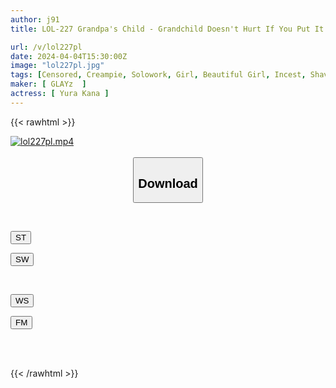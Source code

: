 ```yaml
---
author: j91
title: LOL-227 Grandpa's Child - Grandchild Doesn't Hurt If You Put It In Your Eyes, But It Feels Good If You Put It In Your Hole - Shaved Pussy 143cm Kana Yura

url: /v/lol227pl
date: 2024-04-04T15:30:00Z
image: "lol227pl.jpg"
tags: [Censored, Creampie, Solowork, Girl, Beautiful Girl, Incest, Shaved, Mini, Tits	]
maker: [ GLAYz  ]
actress: [ Yura Kana ]
---
```



{{< rawhtml >}}

<div class="video" data-videoid="QJ3pZPBZYGt033A">
    <a href="javascript:;">
        <img src="/v/lol227pl/lol227pl.jpg" width="WIDTH" height="HEIGHT" alt="lol227pl.mp4" loading="lazy">
    </a>
</div>

<script type="text/javascript" src="https://j91.asia/asset/on-demand-st.js"></script>

<br>
  <link rel="stylesheet" href="https://j91.asia/asset/bs5.css">
  
  <center>
  <button class="btn btn-primary" type="button" data-bs-toggle="collapse" data-bs-target=".multi-collapse" aria-expanded="false" aria-controls="multiCollapseExample1 multiCollapseExample2"><h2>Download</h2></button></center>
</p>
<div class="row">
  <div class="col">
    <div class="collapse multi-collapse" id="multiCollapseExample1">
      <div class="card card-body">
	      	      <br>
<div class="buttons">  
<p><a href="https://streamtape.to/v/QJ3pZPBZYGt033A" target="_blank"><button class="btn-hover color-3"><i class="fa fa-download"></i> ST</button></a></p>
<p><a href="https://asnwish.com/52ot3waaf2qv" target="_blank"><button class="btn-hover color-2"><i class="fa fa-download"></i> SW</button></a></p></div>
    </div>
  </div>
</div>
  <div class="col">
    <div class="collapse multi-collapse" id="multiCollapseExample2">
      <div class="card card-body">
	      <br>
<div class="buttons">
<p><a href="https://wolfstream.tv/b8um8a14nl44"><button class="btn-hover color-9"><i class="fa fa-download"></i> WS</button></a></p>
<p><a href="javascript:;"><button class="btn-hover color-8"><i class="fa fa-download"></i> FM</button></a></p></div>
<br><br>
      </div>
    </div>
  </div>
</div>

{{< /rawhtml >}}